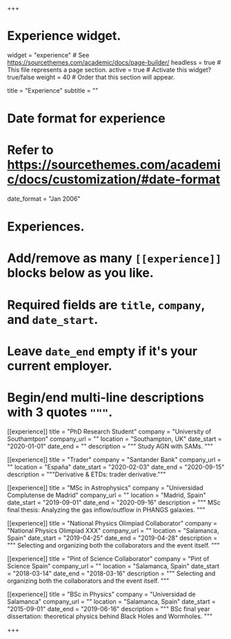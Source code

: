 +++
# Experience widget.
widget = "experience"  # See https://sourcethemes.com/academic/docs/page-builder/
headless = true  # This file represents a page section.
active = true  # Activate this widget? true/false
weight = 40  # Order that this section will appear.

title = "Experience"
subtitle = ""

# Date format for experience
#   Refer to https://sourcethemes.com/academic/docs/customization/#date-format
date_format = "Jan 2006"

# Experiences.
#   Add/remove as many `[[experience]]` blocks below as you like.
#   Required fields are `title`, `company`, and `date_start`.
#   Leave `date_end` empty if it's your current employer.
#   Begin/end multi-line descriptions with 3 quotes `"""`.

[[experience]]
  title = "PhD Research Student"
  company = "University of Southamtpon"
  company_url = ""
  location = "Southampton, UK"
  date_start = "2020-01-01"
  date_end = ""
  description = """ Study AGN with SAMs. """

[[experience]]
  title = "Trader"
  company = "Santander Bank"
  company_url = ""
  location = "España"
  date_start = "2020-02-03"
  date_end = "2020-09-15"
  description = """Derivative & ETDs: trader derivative."""

[[experience]]
  title = "MSc in Astrophysics"
  company = "Universidad Complutense de Madrid"
  company_url = ""
  location = "Madrid, Spain"
  date_start = "2019-09-01"
  date_end = "2020-09-16"
  description = """ MSc final thesis: Analyzing the gas inflow/outflow in PHANGS galaxies. """
 
[[experience]]
  title = "National Physics Olimpiad Collaborator"
  company = "National Physics Olimpiad XXX"
  company_url = ""
  location = "Salamanca, Spain"
  date_start = "2019-04-25"
  date_end = "2019-04-28"
  description = """ Selecting and organizing both the collaborators and the event itself.  """
 
[[experience]]
  title = "Pint of Science Collaborator"
  company = "Pint of Science Spain"
  company_url = ""
  location = "Salamanca, Spain"
  date_start = "2018-03-14"
  date_end = "2018-03-16"
  description = """ Selecting and organizing both the collaborators and the event itself.  """
 
[[experience]]
  title = "BSc in Physics"
  company = "Universidad de Salamanca"
  company_url = ""
  location = "Salamanca, Spain"
  date_start = "2015-09-01"
  date_end = "2019-06-16"
  description = """ BSc final year dissertation: theoretical physics behind Black Holes and Wormholes.  """
  
+++
